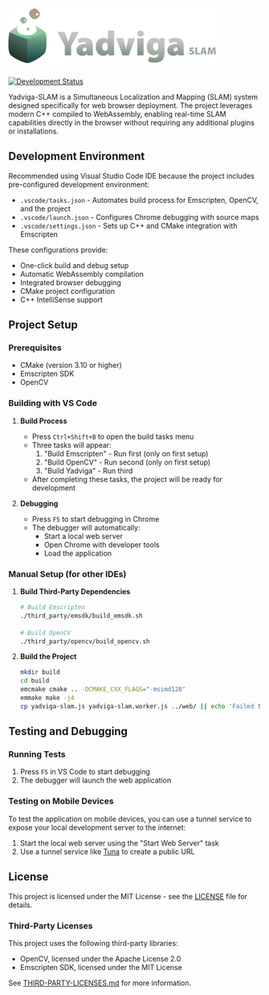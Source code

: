 # ![Yadviga-SLAM](resources/logo.svg)

[![Development Status](https://img.shields.io/badge/status-in%20development-yellow)](https://github.com/yourusername/Yadviga-SLAM)

Yadviga-SLAM is a Simultaneous Localization and Mapping (SLAM) system designed specifically for web browser deployment. The project leverages modern C++ compiled to WebAssembly, enabling real-time SLAM capabilities directly in the browser without requiring any additional plugins or installations.

## Development Environment

Recommended using Visual Studio Code IDE because the project includes pre-configured development environment:
- `.vscode/tasks.json` - Automates build process for Emscripten, OpenCV, and the project
- `.vscode/launch.json` - Configures Chrome debugging with source maps
- `.vscode/settings.json` - Sets up C++ and CMake integration with Emscripten

These configurations provide:
- One-click build and debug setup
- Automatic WebAssembly compilation
- Integrated browser debugging
- CMake project configuration
- C++ IntelliSense support

## Project Setup

### Prerequisites
- CMake (version 3.10 or higher)
- Emscripten SDK
- OpenCV

### Building with VS Code

1. **Build Process**
   - Press `Ctrl+Shift+B` to open the build tasks menu
   - Three tasks will appear:
     1. "Build Emscripten" - Run first (only on first setup)
     2. "Build OpenCV" - Run second (only on first setup)
     3. "Build Yadviga" - Run third
   - After completing these tasks, the project will be ready for development

2. **Debugging**
   - Press `F5` to start debugging in Chrome
   - The debugger will automatically:
     - Start a local web server
     - Open Chrome with developer tools
     - Load the application

### Manual Setup (for other IDEs)

1. **Build Third-Party Dependencies**
   ```bash
   # Build Emscripten
   ./third_party/emsdk/build_emsdk.sh
   
   # Build OpenCV
   ./third_party/opencv/build_opencv.sh
   ```

2. **Build the Project**
   ```bash
   mkdir build
   cd build
   emcmake cmake .. -DCMAKE_CXX_FLAGS="-msimd128"
   emmake make -j4
   cp yadviga-slam.js yadviga-slam.worker.js ../web/ || echo 'Failed to copy files'
   ```

## Testing and Debugging

### Running Tests
1. Press `F5` in VS Code to start debugging
2. The debugger will launch the web application

### Testing on Mobile Devices

To test the application on mobile devices, you can use a tunnel service to expose your local development server to the internet:

1. Start the local web server using the "Start Web Server" task
2. Use a tunnel service like [Tuna](https://my.tuna.am/) to create a public URL


## License

This project is licensed under the MIT License - see the [LICENSE](LICENSE) file for details.

### Third-Party Licenses

This project uses the following third-party libraries:
- OpenCV, licensed under the Apache License 2.0
- Emscripten SDK, licensed under the MIT License

See [THIRD-PARTY-LICENSES.md](THIRD-PARTY-LICENSES.md) for more information. 